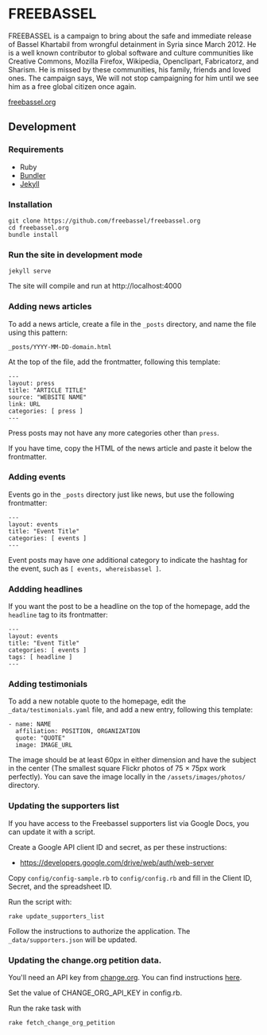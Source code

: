 # FREEBASSEL

FREEBASSEL is a campaign to bring about the safe and immediate release of Bassel Khartabil from wrongful detainment in Syria since March 2012. He is a well known contributor to global software and culture communities like Creative Commons, Mozilla Firefox, Wikipedia, Openclipart, Fabricatorz, and Sharism. He is missed by these communities, his family, friends and loved ones. The campaign says, We will not stop campaigning for him until we see him as a free global citizen once again.

[freebassel.org](http://freebassel.org)

## Development

### Requirements

* Ruby
* [Bundler](http://bundler.io/)
* [Jekyll](http://jekyllrb.com/docs/installation/)

### Installation

    git clone https://github.com/freebassel/freebassel.org
    cd freebassel.org
    bundle install

### Run the site in development mode

    jekyll serve

The site will compile and run at http://localhost:4000

### Adding news articles

To add a news article, create a file in the `_posts` directory, and name the file using this pattern:

    _posts/YYYY-MM-DD-domain.html

At the top of the file, add the frontmatter, following this template:

    ---
    layout: press
    title: "ARTICLE TITLE"
    source: "WEBSITE NAME"
    link: URL
    categories: [ press ]
    ---

Press posts may not have any more categories other than `press`.

If you have time, copy the HTML of the news article and paste it below the frontmatter.

### Adding events

Events go in the `_posts` directory just like news, but use the
following frontmatter:

    ---
    layout: events
    title: "Event Title"
    categories: [ events ]
    ---

Event posts may have *one* additional category to indicate the hashtag
for the event, such as `[ events, whereisbassel ]`.

### Addding headlines

If you want the post to be a headline on the top of the homepage, add
the `headline` tag to its frontmatter:

    ---
    layout: events
    title: "Event Title"
    categories: [ events ]
    tags: [ headline ]
    ---

### Adding testimonials

To add a new notable quote to the homepage, edit the `_data/testimonials.yaml` file, and add a new entry, following this template:

    - name: NAME
      affiliation: POSITION, ORGANIZATION
      quote: "QUOTE"
      image: IMAGE_URL

The image should be at least 60px in either dimension and have the subject in the center (The smallest square Flickr photos of 75 × 75px work perfectly). You can save the image locally in the `/assets/images/photos/` directory.

### Updating the supporters list

If you have access to the Freebassel supporters list via Google Docs, you can update it with a script.

Create a Google API client ID and secret, as per these instructions:

  * https://developers.google.com/drive/web/auth/web-server

Copy `config/config-sample.rb` to `config/config.rb` and fill in the Client ID, Secret, and the spreadsheet ID.

Run the script with:

    rake update_supporters_list

Follow the instructions to authorize the application. The `_data/supporters.json` will be updated.

### Updating the change.org petition data.

You'll need an API key from [change.org](https://change.org). You can find instructions [here](https://www.change.org/developers/api-key).

Set the value of CHANGE_ORG_API_KEY in config.rb.

Run the rake task with

    rake fetch_change_org_petition
